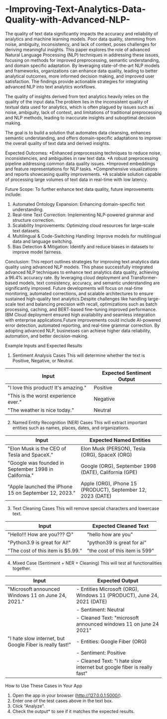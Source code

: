# -Improving-Text-Analytics-Data-Quality-with-Advanced-NLP-

The quality of text data significantly impacts the accuracy and reliability of analytics and 
machine learning models. Poor data quality, stemming from noise, ambiguity, inconsistency, 
and lack of context, poses challenges for deriving meaningful insights. This paper explores the 
role of advanced Natural Language Processing (NLP) techniques in addressing these issues, 
focusing on methods for improved preprocessing, semantic understanding, and domain
specific adaptation. By leveraging state-of-the-art NLP models and frameworks, organizations 
can enhance data quality, leading to better analytical outcomes, more informed decision
making, and improved user satisfaction. The findings provide actionable strategies for 
integrating advanced NLP into text analytics workflows.

The quality of insights derived from text analytics heavily relies on the quality of the input 
data.The problem lies in the inconsistent quality of textual data used for analytics, which is 
often plagued by issues such as noise, ambiguity, lack of context, and limitations of traditional 
preprocessing and NLP methods, leading to inaccurate insights and suboptimal decision
making.  

The goal is to build a solution that automates data cleansing, enhances semantic understanding, 
and offers domain-specific adaptations to improve the overall quality of text data and derived 
insights. 

Expected Outcomes:
*Enhanced preprocessing techniques to reduce noise, inconsistencies, and ambiguities 
in raw text data. 
*A robust preprocessing pipeline addressing common data quality issues. 
*Improved embeddings and feature representations for NLP tasks. 
*Comprehensive visualizations and reports showcasing quality improvements. 
*A scalable solution capable of processing large volumes of text data in real-time with 
low latency.

Future Scope:
To further enhance text data quality, future improvements include:
1.	Automated Ontology Expansion: Enhancing domain-specific text understanding.
2.	Real-time Text Correction: Implementing NLP-powered grammar and structure correction.
3.	Scalability Improvements: Optimizing cloud resources for large-scale text datasets.
4.	Multilingual & Code-Switching Handling: Improve models for multilingual data and language switching.
5.	Bias Detection & Mitigation: Identify and reduce biases in datasets to improve model fairness.

Conclusion:
This report outlines strategies for improving text analytics data quality using advanced NLP models. This phase successfully integrated advanced NLP techniques to enhance text analytics data quality, achieving a 96.4% accuracy rate. By leveraging cloud deployment and Transformer-based models, text consistency, accuracy, and semantic understanding are significantly improved. Future developments will focus on real-time monitoring, automated corrections, and scalable architectures to ensure sustained high-quality text analytics.Despite challenges like handling large-scale text and balancing precision with recall, optimizations such as batch processing, caching, and BERT-based fine-tuning improved performance. IBM Cloud deployment ensured high availability and seamless integration with enterprise applications.Future improvements could include AI-powered error detection, automated reporting, and real-time grammar correction. By adopting advanced NLP, businesses can achieve higher data reliability, automation, and better decision-making.

Example Inputs and Expected Results

1. Sentiment Analysis Cases
This will determine whether the text is Positive, Negative, or Neutral.

| Input                                | Expected Sentiment Output |
|--------------------------------------|---------------------------|
| "I love this product! It's amazing." |         Positive          |
| "This is the worst experience ever." |         Negative          |
| "The weather is nice today."         |          Neutral          |



2. Named Entity Recognition (NER) Cases
This will extract important entities such as names, places, dates, and organizations.

|                           Input                       |                Expected Named Entities                        |
|-------------------------------------------------------|---------------------------------------------------------------|
| "Elon Musk is the CEO of Tesla and SpaceX."           |  Elon Musk (PERSON), Tesla (ORG), SpaceX (ORG)                |
| "Google was founded in September 1998 in California." |  Google (ORG), September 1998 (DATE), California (GPE)        |
| "Apple launched the iPhone 15 on September 12, 2023." |  Apple (ORG), iPhone 15 (PRODUCT), September 12, 2023 (DATE)  |



3. Text Cleaning Cases
This will remove special characters and lowercase text.

|              Input                |  Expected Cleaned Text           |
|-----------------------------------|----------------------------------|
| "Hello!!! How are you??? 😊"     |  "hello how are you"             |
| "Python3.9 is great for AI!"      |  "python39 is great for ai"      |
| "The cost of this item is $5.99." |  "the cost of this item is 599"  |



4. Mixed Case (Sentiment + NER + Cleaning)
This will test all functionalities together.

|                      Input                               |                                  Expected Output                                                      |
|----------------------------------------------------------|-------------------------------------------------------------------------------------------------------|
| "Microsoft announced Windows 11 on June 24, 2021."       | - Entities Microsoft (ORG), Windows 11 (PRODUCT), June 24, 2021 (DATE) <br>                           |
|                                                          | - Sentiment: Neutral <br>                                                                             |
|                                                          | - Cleaned Text: "microsoft announced windows 11 on june 24 2021"                                      |
| "I hate slow internet, but Google Fiber is really fast!" | - Entities: Google Fiber (ORG) <br>                                                                   |
|                                                          | - Sentiment: Positive <br>                                                                            |
|                                                          | - Cleaned Text: "i hate slow internet but google fiber is really fast"  

How to Use These Cases in Your App
1. Open the app in your browser (http://127.0.0.1:5000/).
2. Enter one of the test cases above in the text box.
3. Click "Analyze".
4. Check the output* to see if it matches the expected results.

